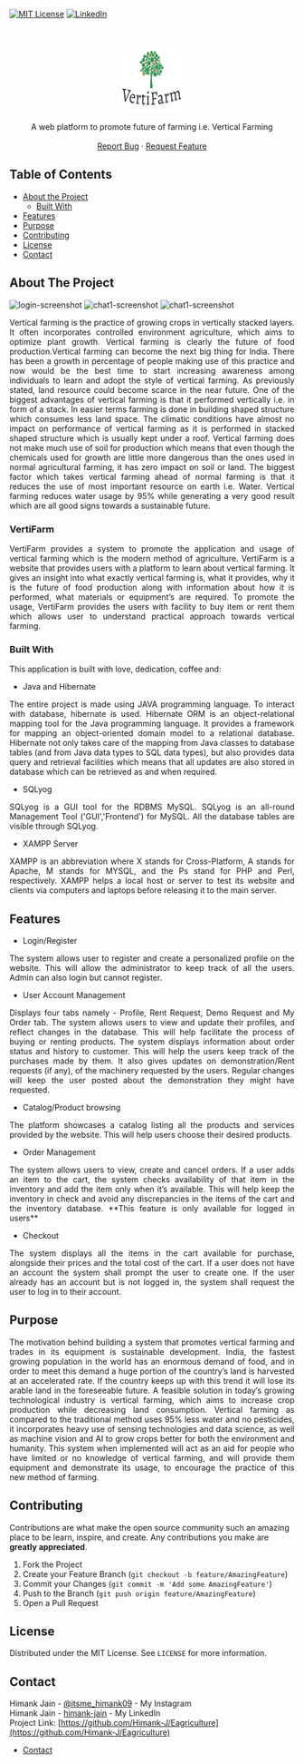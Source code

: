 [![MIT License][license-shield]][license-url]
[![LinkedIn][linkedin-shield]][linkedin-url]


<!-- PROJECT LOGO -->
<br />
<p align="center">
  <a href="https://ibb.co/sC0TMQV">
    <img src="WebContent/images/logo.JPG" alt="Logo" width="120" height="120">
  </a>

  <p align="center">
    A web platform to promote future of farming i.e. Vertical Farming
    <br />
    <br />   
    <a href="https://github.com/Himank-J/">Report Bug</a>
    ·
    <a href="https://github.com/Himank-J/">Request Feature</a>
  </p>
</p>

<!-- TABLE OF CONTENTS -->
## Table of Contents

* [About the Project](#about-the-project)
  * [Built With](#built-with)
* [Features](#features)
* [Purpose](#purpose)
* [Contributing](#contributing)
* [License](#license)
* [Contact](#contact)

<!-- ABOUT THE PROJECT -->
## About The Project
![login-screenshot](images/login.png)
![chat1-screenshot](images/chat_interface.png)
![chat1-screenshot](images/chat_interface2.png)
<br />
<p align="justify"> Vertical farming is the practice of growing crops in vertically stacked layers. It often incorporates
controlled environment agriculture, which aims to optimize plant growth. Vertical farming is clearly the 
future of food production.Vertical farming can become the next big thing for India. There has been a growth in percentage of 
people making use of this practice and now would be the best time to start increasing awareness among 
individuals to learn and adopt the style of vertical farming.
As previously stated, land resource could become scarce in the near future. One of the biggest advantages 
of vertical farming is that it performed vertically i.e. in form of a stack. In easier terms farming is done in 
building shaped structure which consumes less land space. The 
climatic conditions have almost no impact on performance of vertical farming as it is performed in 
stacked shaped structure which is usually kept under a roof. Vertical farming does not make much use of 
soil for production which means that even though the chemicals used for growth are little more dangerous 
than the ones used in normal agricultural farming, it has zero impact on soil or land. The biggest factor 
which takes vertical farming ahead of normal farming is that it reduces the use of most important resource 
on earth i.e. Water. Vertical farming reduces water usage by 95% while generating a very good result 
which are all good signs towards a sustainable future.</br></p>
<h3>VertiFarm</h3>  
<p align="justify"> VertiFarm provides a system to promote the application and usage of vertical farming which is the 
modern method of agriculture. VertiFarm is a website that provides users with a platform to learn about 
vertical farming. It gives an insight into what exactly vertical farming is, what it provides, why it is the 
future of food production along with information about how it is performed, what materials or 
equipment’s are required. To promote the usage, VertiFarm provides the users with facility to buy item or 
rent them which allows user to understand practical approach towards vertical farming.
</p>


### Built With
This application is built with love, dedication, coffee and:
* Java and Hibernate </br>
<p align="justify">The entire project is made using JAVA programming language. To interact with database, hibernate is 
used. Hibernate ORM is an object-relational mapping tool for the Java programming language. It 
provides a framework for mapping an object-oriented domain model to a relational database. Hibernate 
not only takes care of the mapping from Java classes to database tables (and from Java data types to SQL 
data types), but also provides data query and retrieval facilities which means that all updates are also 
stored in database which can be retrieved as and when required.</p>

* SQLyog </br>
<p align="justify">SQLyog is a GUI tool for the RDBMS MySQL. SQLyog is an all-round Management Tool 
('GUI','Frontend') for MySQL. All the database tables are visible through SQLyog.
</p>

* XAMPP Server </br>
<p align="justify">XAMPP is an abbreviation where X stands for Cross-Platform, A stands for Apache, M stands for
MYSQL, and the Ps stand for PHP and Perl, respectively. XAMPP helps a local host or server to test its website 
and clients via computers and laptops before releasing it to the main server.
</p>

## Features 
* Login/Register </br>
<p align="justify">The system allows user to register and create a personalized profile on the website. This 
will allow the administrator to keep track of all the users. Admin can also login but cannot register.
</p>

* User Account Management </br>
<p align="justify">Displays four tabs namely - Profile, Rent Request, Demo Request and My Order tab. The system allows users to view and update their profiles, and reflect changes in the database. This will help facilitate the process of buying or renting products. The system displays information about order status and history to customer. This will help the users keep track of the purchases made by them. It also gives updates on demonstration/Rent requests (if any), of the machinery requested by the users. Regular changes will keep the user posted about the demonstration they might have requested.
</p>

* Catalog/Product browsing </br>
<p align="justify">The platform showcases a catalog listing all the products and services provided by the 
website. This will help users choose their desired products.
</p>

* Order Management </br>
<p align="justify">The system allows users to view, create and cancel orders.
If a user adds an item to the cart, the system checks availability of that item in the 
inventory and add the item only when it’s available. This will help keep the inventory in check 
and avoid any discrepancies in the items of the cart and the inventory database. **This feature is only available for logged in users**
</p>

* Checkout </br>
<p align="justify">The system displays all the items in the cart available for purchase, alongside their prices 
and the total cost of the cart.  If a user does not have an account the system shall prompt the user 
to create one. If the user already has an account but is not logged in, the system shall request 
the user to log in to their account.
</p>


<!-- Purpose -->
## Purpose 
<p align="justify">The motivation behind building a system that promotes vertical farming and trades in its equipment is 
sustainable development. India, the fastest growing population in the world has an enormous demand 
of food, and in order to meet this demand a huge portion of the country’s land is harvested at an 
accelerated rate. If the country keeps up with this trend it will lose its arable land in the foreseeable 
future. A feasible solution in today’s growing technological industry is vertical farming, which aims to 
increase crop production while decreasing land consumption. Vertical farming as compared to the 
traditional method uses 95% less water and no pesticides, it incorporates heavy use of sensing 
technologies and data science, as well as machine vision and AI to grow crops better for both the 
environment and humanity. This system when implemented will act as an aid for people who have 
limited or no knowledge of vertical farming, and will provide them equipment and demonstrate its 
usage, to encourage the practice of this new method of farming. </p>

<!-- CONTRIBUTING -->
## Contributing

Contributions are what make the open source community such an amazing place to be learn, inspire, and create. Any contributions you make are **greatly appreciated**.

1. Fork the Project
2. Create your Feature Branch (`git checkout -b feature/AmazingFeature`)
3. Commit your Changes (`git commit -m 'Add some AmazingFeature'`)
4. Push to the Branch (`git push origin feature/AmazingFeature`)
5. Open a Pull Request

<!-- LICENSE -->
## License

Distributed under the MIT License. See `LICENSE` for more information.

<!-- CONTACT -->
## Contact

Himank Jain - [@itsme_himank09](https://instagram.com/itsme_himank09) - My Instagram <br />
Himank Jain - [himank-jain](https://www.linkedin.com/in/himank-jain/) - My LinkedIn  <br />
Project Link: [https://github.com/Himank-J/Eagriculture](https://github.com/Himank-J/Eagriculture)


<!-- MARKDOWN LINKS & IMAGES -->
<!-- https://www.markdownguide.org/basic-syntax/#reference-style-links -->

[license-shield]: https://img.shields.io/github/license/othneildrew/Best-README-Template.svg?style=flat-square
[license-url]: https://github.com/othneildrew/Best-README-Template/blob/master/LICENSE.txt
[linkedin-shield]: https://img.shields.io/badge/-LinkedIn-black.svg?style=flat-square&logo=linkedin&colorB=555
[linkedin-url]: https://www.linkedin.com/in/himank-jain/
[product-screenshot]: images/search.png
* [Contact](#contact)

